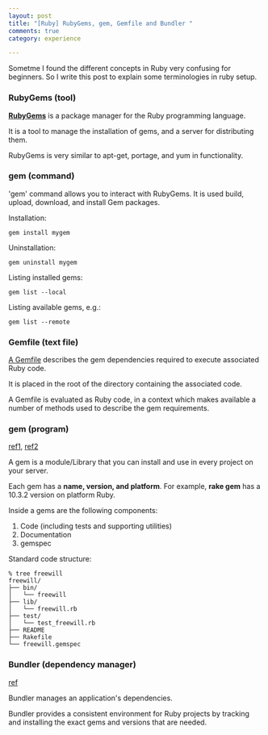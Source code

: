 ```yaml
---
layout: post
title: "[Ruby] RubyGems, gem, Gemfile and Bundler "
comments: true
category: experience

---
```


Sometme I found the different concepts in Ruby very confusing for beginners. So I write this post to explain some terminologies in ruby setup. 

### RubyGems (tool)

__[RubyGems](http://en.wikipedia.org/wiki/RubyGems)__ is a package manager for the Ruby programming language. 

It is a tool to manage the installation of gems, and a server for distributing them. 

RubyGems is very similar to apt-get, portage, and yum in functionality.

### gem (command)

'gem' command allows you to interact with RubyGems. It is used build, upload, download, and install Gem packages. 

Installation:

    gem install mygem

Uninstallation:

    gem uninstall mygem

Listing installed gems:

    gem list --local

Listing available gems, e.g.:

    gem list --remote

### Gemfile (text file)

[A Gemfile](http://bundler.io/man/gemfile.5.html) describes the gem dependencies required to execute associated Ruby code.

It is placed in the root of the directory containing the associated code. 

A Gemfile is evaluated as Ruby code, in a context which makes available a number of methods used to describe the gem requirements.

### gem (program) 

[ref1](http://stackoverflow.com/questions/5233924/what-is-a-ruby-gem), [ref2](http://guides.rubygems.org/what-is-a-gem/)

A gem is a module/Library that you can install and use in every project on your server. 

Each gem has a __name, version, and platform__. For example, __rake gem__ has a 10.3.2 version on platform Ruby.

Inside a gems are the following components: 

1. Code (including tests and supporting utilities)
1. Documentation
1. gemspec

Standard code structure:

    % tree freewill
    freewill/
    ├── bin/
    │   └── freewill
    ├── lib/
    │   └── freewill.rb
    ├── test/
    │   └── test_freewill.rb
    ├── README
    ├── Rakefile
    └── freewill.gemspec

### Bundler (dependency manager)

[ref](http://bundler.io/)

Bundler manages an application's dependencies. 

Bundler provides a consistent environment for Ruby projects by tracking and installing the exact gems and versions that are needed. 
